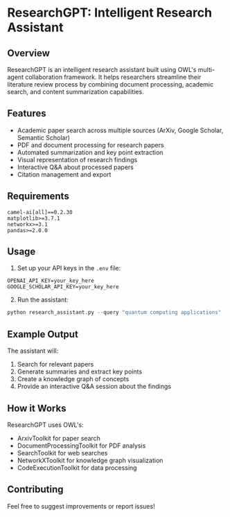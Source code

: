 # ResearchGPT: Intelligent Research Assistant

## Overview
ResearchGPT is an intelligent research assistant built using OWL's multi-agent collaboration framework. It helps researchers streamline their literature review process by combining document processing, academic search, and content summarization capabilities.

## Features
- Academic paper search across multiple sources (ArXiv, Google Scholar, Semantic Scholar)
- PDF and document processing for research papers
- Automated summarization and key point extraction
- Visual representation of research findings
- Interactive Q&A about processed papers
- Citation management and export

## Requirements
```
camel-ai[all]==0.2.30
matplotlib>=3.7.1
networkx>=3.1
pandas>=2.0.0
```

## Usage
1. Set up your API keys in the `.env` file:
```
OPENAI_API_KEY=your_key_here
GOOGLE_SCHOLAR_API_KEY=your_key_here
```

2. Run the assistant:
```python
python research_assistant.py --query "quantum computing applications"
```

## Example Output
The assistant will:
1. Search for relevant papers
2. Generate summaries and extract key points
3. Create a knowledge graph of concepts
4. Provide an interactive Q&A session about the findings

## How it Works
ResearchGPT uses OWL's:
- ArxivToolkit for paper search
- DocumentProcessingToolkit for PDF analysis
- SearchToolkit for web searches
- NetworkXToolkit for knowledge graph visualization
- CodeExecutionToolkit for data processing

## Contributing
Feel free to suggest improvements or report issues!
